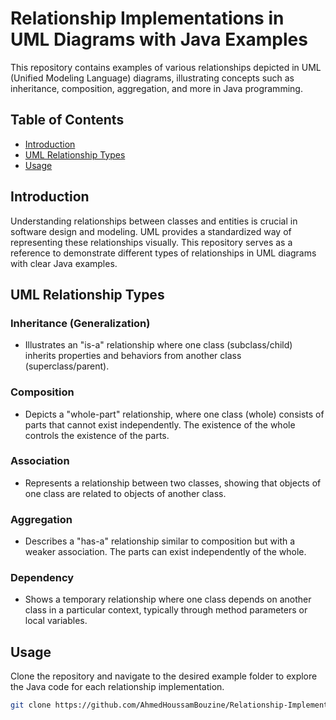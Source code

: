 # Relationship Implementations in UML Diagrams with Java Examples

This repository contains examples of various relationships depicted in UML (Unified Modeling Language) diagrams, illustrating concepts such as inheritance, composition, aggregation, and more in Java programming.

## Table of Contents

- [Introduction](#introduction)
- [UML Relationship Types](#uml-relationship-types)
- [Usage](#usage)

## Introduction

Understanding relationships between classes and entities is crucial in software design and modeling. UML provides a standardized way of representing these relationships visually. This repository serves as a reference to demonstrate different types of relationships in UML diagrams with clear Java examples.

## UML Relationship Types

### Inheritance (Generalization)
- Illustrates an "is-a" relationship where one class (subclass/child) inherits properties and behaviors from another class (superclass/parent).

### Composition
- Depicts a "whole-part" relationship, where one class (whole) consists of parts that cannot exist independently. The existence of the whole controls the existence of the parts.

### Association
- Represents a relationship between two classes, showing that objects of one class are related to objects of another class.

### Aggregation
- Describes a "has-a" relationship similar to composition but with a weaker association. The parts can exist independently of the whole.

### Dependency
- Shows a temporary relationship where one class depends on another class in a particular context, typically through method parameters or local variables.


## Usage

Clone the repository and navigate to the desired example folder to explore the Java code for each relationship implementation.

```bash
git clone https://github.com/AhmedHoussamBouzine/Relationship-Implementations-in-UML-Diagrams-with-Java.git
```

